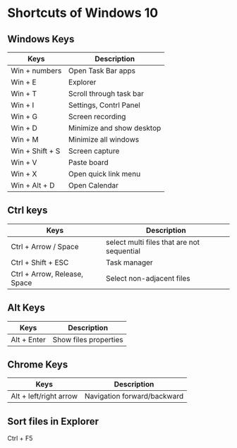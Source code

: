 # Shortcuts of Windows 10

## Windows Keys
|Keys|Description|
|---|---|
|Win + numbers|Open Task Bar apps|
|Win + E|Explorer|
|Win + T|Scroll through task bar|
|Win + I|Settings, Contrl Panel|
|Win + G|Screen recording|
|Win + D|Minimize and show desktop|
|Win + M|Minimize all windows|
|Win + Shift + S|Screen capture|
|Win + V|Paste board|
|Win + X|Open quick link menu|
|Win + Alt + D|Open Calendar|

## Ctrl keys
|Keys|Description|
|---|---|
|Ctrl + Arrow / Space|select multi files that are not sequential|
|Ctrl + Shift + ESC|Task manager|
|Ctrl + Arrow, Release, Space|Select non-adjacent files|

## Alt Keys
|Keys|Description|
|---|---|
|Alt + Enter|Show files properties|

## Chrome Keys
|Keys|Description|
|---|---|
|Alt + left/right arrow|Navigation forward/backward|

## Sort files in Explorer
Ctrl + F5
